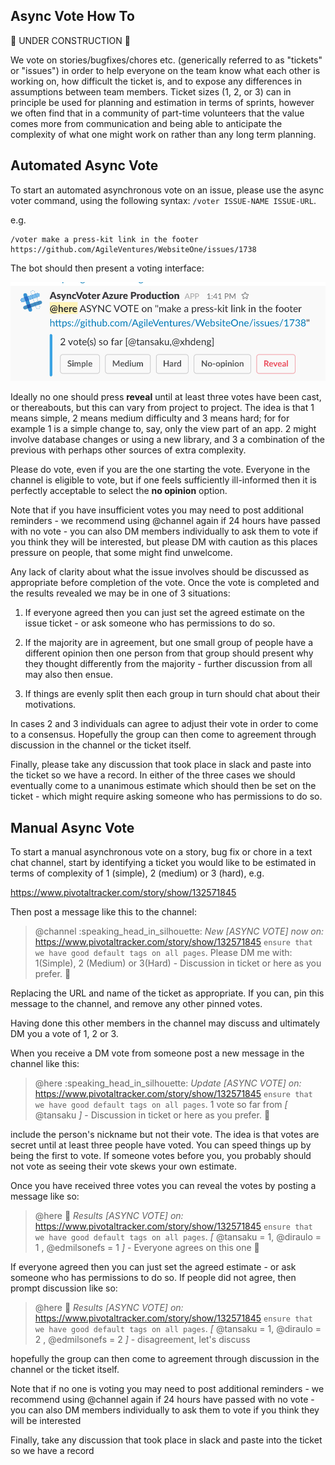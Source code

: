 Async Vote How To
-----------------

:construction: UNDER CONSTRUCTION :construction:

We vote on stories/bugfixes/chores etc. (generically referred to as "tickets" or "issues") in order to help everyone on the team know what each other is working on, how difficult the ticket is, and to expose any differences in assumptions between team members.  Ticket sizes (1, 2, or 3) can in principle be used for planning and estimation in terms of sprints, however we often find that in a community of part-time volunteers that the value comes more from communication and being able to anticipate the complexity of what one might work on rather than any long term planning.


## Automated Async Vote

To start an automated asynchronous vote on an issue, please use the async voter command, using the following syntax: `/voter ISSUE-NAME ISSUE-URL`.

e.g. 

```
/voter make a press-kit link in the footer https://github.com/AgileVentures/WebsiteOne/issues/1738
```

The bot should then present a voting interface:

![](images/Screenshot%202017-08-16%2013.47.01.png)

Ideally no one should press **reveal** until at least three votes have been cast, or thereabouts, but this can vary from project to project.  The idea is that 1 means simple, 2 means medium difficulty and 3 means hard; for for example 1 is a simple change to, say, only the view part of an app. 2 might involve database changes or using a new library, and 3 a combination of the previous with perhaps other sources of extra complexity. 

Please do vote, even if you are the one starting the vote.  Everyone in the channel is eligible to vote, but if one feels sufficiently ill-informed then it is perfectly acceptable to select the **no opinion** option.

Note that if you have insufficient votes you may need to post additional reminders - we recommend using @channel again if 24 hours have passed with no vote - you can also DM members individually to ask them to vote if you think they will be interested, but please DM with caution as this places pressure on people, that some might find unwelcome.

Any lack of clarity about what the issue involves should be discussed as appropriate before completion of the vote.  Once the vote is completed and the results revealed we may be in one of 3 situations:

1. If everyone agreed then you can just set the agreed estimate on the issue ticket - or ask someone who has permissions to do so.  

2. If the majority are in agreement, but one small group of people have a different opinion then one person from that group should present why they thought differently from the majority - further discussion from all may also then ensue.

3. If things are evenly split then each group in turn should chat about their motivations.

In cases 2 and 3 individuals can agree to adjust their vote in order to come to a consensus.  Hopefully the group can then come to agreement through discussion in the channel or the ticket itself.  

Finally, please take any discussion that took place in slack and paste into the ticket so we have a record.  In either of the three cases we should eventually come to a unanimous estimate which should then be set on the ticket - which might require asking someone who has permissions to do so.

## Manual Async Vote

To start a manual asynchronous vote on a story, bug fix or chore in a text chat channel, start by identifying a ticket you would like to be estimated in terms of complexity of 1 (simple), 2 (medium) or 3 (hard), e.g. 

https://www.pivotaltracker.com/story/show/132571845

Then post a message like this to the channel:

> @channel :speaking_head_in_silhouette: _New *[ASYNC VOTE]* now on:_ https://www.pivotaltracker.com/story/show/132571845 `ensure that we have good default tags on all pages`. Please DM me with: 1(Simple), 2 (Medium) or 3(Hard) - Discussion in ticket or here as you prefer. :slightly_smiling_face:

Replacing the URL and name of the ticket as appropriate.  If you can, pin this message to the channel, and remove any other pinned votes.

Having done this other members in the channel may discuss and ultimately DM you a vote of 1, 2 or 3.

When you receive a DM vote from someone post a new message in the channel like this:

> @here :speaking_head_in_silhouette: _Update *[ASYNC VOTE]* on:_ https://www.pivotaltracker.com/story/show/132571845 `ensure that we have good default tags on all pages`. 1 vote so far from *[* @tansaku *]* - Discussion in ticket or here as you prefer. :slightly_smiling_face:

include the person's nickname but not their vote.   The idea is that votes are secret until at least three people have voted.  You can speed things up by being the first to vote.  If someone votes before you, you probably should not vote as seeing their vote skews your own estimate.

Once you have received three votes you can reveal the votes by posting a message like so:

> @here :memo: _Results *[ASYNC VOTE]* on:_ https://www.pivotaltracker.com/story/show/132571845 `ensure that we have good default tags on all pages`. *[* @tansaku = 1, @diraulo  = 1 , @edmilsonefs  = 1 *]* - Everyone agrees on this one :slightly_smiling_face:

If everyone agreed then you can just set the agreed estimate - or ask someone who has permissions to do so.  If people did not agree, then prompt discussion like so:

> @here :memo: _Results *[ASYNC VOTE]* on:_ https://www.pivotaltracker.com/story/show/132571845 `ensure that we have good default tags on all pages`. *[* @tansaku = 1, @diraulo  = 2 , @edmilsonefs  = 2 *]* - disagreement, let's discuss

hopefully the group can then come to agreement through discussion in the channel or the ticket itself.  

Note that if no one is voting you may need to post additional reminders - we recommend using @channel again if 24 hours have passed with no vote - you can also DM members individually to ask them to vote if you think they will be interested

Finally, take any discussion that took place in slack and paste into the ticket so we have a record


